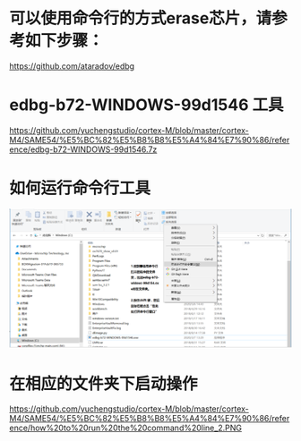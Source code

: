 # 可以使用命令行的方式erase芯片，请参考如下步骤：
https://github.com/ataradov/edbg

# edbg-b72-WINDOWS-99d1546 工具
https://github.com/yuchengstudio/cortex-M/blob/master/cortex-M4/SAME54/%E5%BC%82%E5%B8%B8%E5%A4%84%E7%90%86/reference/edbg-b72-WINDOWS-99d1546.7z

# 如何运行命令行工具
![image](https://github.com/yuchengstudio/cortex-M/blob/master/cortex-M4/SAME54/%E5%BC%82%E5%B8%B8%E5%A4%84%E7%90%86/reference/how%20to%20run%20the%20command%20line.PNG)

# 在相应的文件夹下启动操作
https://github.com/yuchengstudio/cortex-M/blob/master/cortex-M4/SAME54/%E5%BC%82%E5%B8%B8%E5%A4%84%E7%90%86/reference/how%20to%20run%20the%20command%20line_2.PNG

